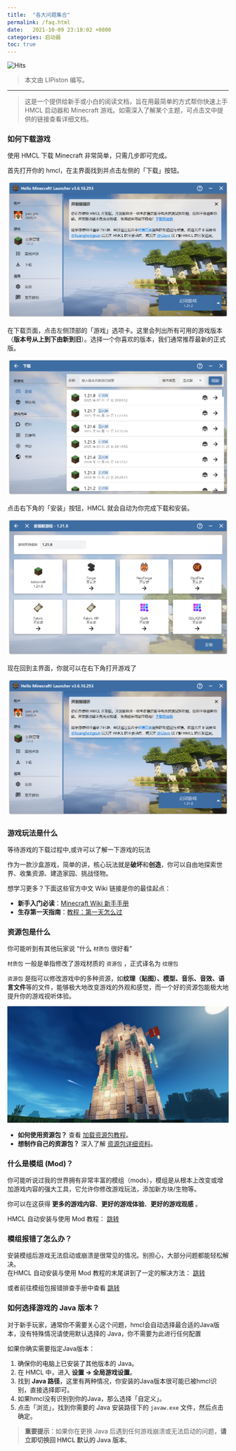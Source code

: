 ```yaml
---
title:  "各大问题集合"
permalink: /faq.html
date:   2021-10-09 23:18:02 +0800
categories: 启动器
toc: true
---
```


![Hits](https://hits.zkitefly.eu.org/?tag=https%3A%2F%2Fdocs.hmcl.net%2Ffaq.html)

> 本文由 LIPiston 编写。

---

> 这是一个提供给新手或小白的阅读文档，旨在用最简单的方式帮你快速上手 HMCL 启动器和 Minecraft 游戏。如需深入了解某个主题，可点击文中提供的链接查看详细文档。

### 如何下载游戏

使用 HMCL 下载 Minecraft 非常简单，只需几步即可完成。 

首先打开你的 hmcl，在主界面找到并点击左侧的「下载」按钮。

![](/assets/img/docs/about-questions/img.png)

在下载页面，点击左侧顶部的「游戏」选项卡。这里会列出所有可用的游戏版本（**版本号从上到下由新到旧**）。选择一个你喜欢的版本，我们通常推荐最新的正式版。

![](/assets/img/docs/about-questions/img2.png)

点击右下角的「安装」按钮，HMCL 就会自动为你完成下载和安装。

![](/assets/img/docs/about-questions/img3.png)

现在回到主界面，你就可以在右下角打开游戏了

![](/assets/img/docs/about-questions/img4.png)

### 游戏玩法是什么

等待游戏的下载过程中,或许可以了解一下游戏的玩法  

作为一款沙盒游戏，简单的讲，核心玩法就是**破坏**和**创造**，你可以自由地探索世界、收集资源、建造家园、挑战怪物。  

想学习更多？下面这些官方中文 Wiki 链接是你的最佳起点：
- **新手入门必读**：[Minecraft Wiki 新手手册](https://zh.minecraft.wiki/w/%E6%95%99%E7%A8%8B/%E6%96%B0%E6%89%8B%E6%89%8B%E5%86%8C)
- **生存第一天指南**：[教程：第一天怎么过](https://zh.minecraft.wiki/w/Tutorial:%E7%AC%AC%E4%B8%80%E5%A4%A9)

### 资源包是什么

你可能听到有其他玩家说 “什么 `材质包` 很好看”  

`材质包` 一般是单指修改了游戏材质的 `资源包` ，正式译名为 `纹理包`

`资源包` 是指可以修改游戏中的多种资源，如**纹理（贴图）、模型、音乐、音效、语言文件**等的文件，能够极大地改变游戏的外观和感觉，而一个好的资源包能极大地提升你的游戏视听体验。

![大致示意图](/assets/img/docs/about-questions/img5.jpg)

- **如何使用资源包？** 查看 [加载资源包教程](https://zh.minecraft.wiki/w/Tutorial:%E5%8A%A0%E8%BD%BD%E8%B5%84%E6%BA%90%E5%8C%85)。
- **想制作自己的资源包？** 深入了解 [资源包详细资料](https://zh.minecraft.wiki/w/%E8%B5%84%E6%BA%90%E5%8C%85)。

### 什么是模组 (Mod)？

你可能听说过我的世界拥有非常丰富的模组（mods），模组是从根本上改变或增加游戏内容的强大工具，它允许你修改游戏玩法，添加新方块/生物等。  

你可以在这获得 **更多的游戏内容**、**更好的游戏体验**、**更好的游戏观感** 。

HMCL 自动安装与使用 Mod 教程： [跳转](/launcher/auto-installing.html)

### 模组报错了怎么办？

安装模组后游戏无法启动或崩溃是很常见的情况。别担心，大部分问题都能轻松解决。  
在HMCL 自动安装与使用 Mod 教程的末尾讲到了一定的解决方法： [跳转](/launcher/auto-installing.html#%E5%AE%89%E8%A3%85-mod-%E5%90%8E%E6%B8%B8%E6%88%8F%E6%8A%A5%E9%94%99%E6%97%A0%E6%B3%95%E5%90%AF%E5%8A%A8)

或者前往模组包报错排查手册中查看 [跳转](/modpack/error-handbook.html)

### 如何选择游戏的 Java 版本？

对于新手玩家，通常你不需要关心这个问题，hmcl会自动选择最合适的Java版本，没有特殊情况请使用默认选择的 Java，你不需要为此进行任何配置  

如果你确实需要指定Java版本：

1. 确保你的电脑上已安装了其他版本的 Java。
2. 在 HMCL 中，进入 **设置 -> 全局游戏设置**。
3. 找到 **Java 路径**，这里有两种情况，你安装的Java版本很可能已被hmcl识别，直接选择即可。
4. 如果hmcl没有识别到你的Java，那么选择「自定义」。
5. 点击「浏览」，找到你需要的 Java 安装路径下的 `javaw.exe` 文件，然后点击确定。

> **重要提示**：如果你在更换 Java 后遇到任何游戏崩溃或无法启动的问题，**请立即切换回 HMCL 默认的 Java 版本**。
